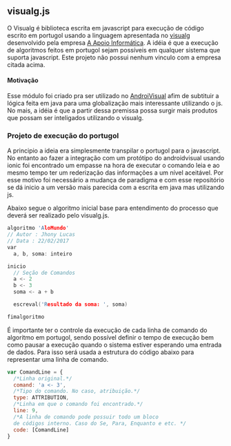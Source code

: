## visualg.js

O Visualg é biblioteca escrita em javascript para execução de código escrito em portugol usando a linguagem apresentada no [visualg](http://www.apoioinformatica.inf.br/produtos/visualg) desenvolvido pela empresa [A Apoio Informática](http://www.apoioinformatica.inf.br/empresa). A idéia é que a execução de algoritmos feitos em portugol sejam possíveis em qualquer sistema que suporta javascript. Este projeto não possui nenhum vinculo com a empresa citada acima.


#### Motivação

Esse módulo foi criado pra ser utilizado no [AndroiVisual](https://play.google.com/store/apps/details?id=av.androidvisual&hl=pt_BR) afim de subtituir a lógica feita em java para uma globalização mais interessante utilizando o js. No mais, a idéia é que a partir dessa premissa possa surgir mais produtos que possam ser inteligados utilizando o visualg.

### Projeto de execução do portugol

A principio a ideia era simplesmente transpilar o portugol para o javascript. No entanto ao fazer a integração com um protótipo do androidvisual usando ionic foi encontrado um empasse na hora de executar o comando leia e ao mesmo tempo ter um rederização das informações a um nível aceitável. Por esse motivo foi necessário a mudança de paradigma e com esse repositório se dá inicio a um versão mais parecida com a escrita em java mas utilizando js.


Abaixo segue o algoritmo inicial base para entendimento do processo que deverá ser realizado pelo visualg.js.

```c
algoritmo 'AloMundo'
// Autor : Jhony Lucas
// Data : 22/02/2017
var
  a, b, soma: inteiro

inicio
  // Seção de Comandos
  a <- 2
  b <- 3
  soma <- a + b

  escreval('Resultado da soma: ', soma)

fimalgoritmo
```

É importante ter o controle da execução de cada linha de comando do algoritmo em portugol, sendo possível definir o tempo de execução bem como pausar a execução quando o sistema estiver esperando uma entrada de dados. Para isso será usada a estrutura do código abaixo para representar uma linha de comando.

```js
var ComandLine = {
  /*Linha original.*/
  comand: 'a <- 3',
  /*Tipo do comando. No caso, atribuição.*/
  type: ATTRIBUTION,
  /*Linha em que o comando foi encontrado.*/
  line: 9,
  /*A linha de comando pode possuir todo um bloco
  de códigos interno. Caso do Se, Para, Enquanto e etc. */
  code: [ComandLine]
}
```
